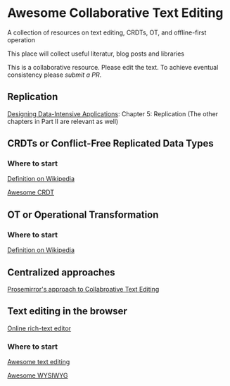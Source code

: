 # Awesome Collaborative Text Editing

A collection of resources on text editing, CRDTs, OT, and offline-first operation

This place will collect useful literatur, blog posts and libraries

This is a collaborative resource. Please edit the text. To achieve eventual consistency please _submit a PR_.

## Replication

[Designing Data-Intensive Applications](https://www.oreilly.com/library/view/designing-data-intensive-applications/9781491903063/): Chapter 5: Replication (The other chapters in Part II are relevant as well)

## CRDTs or Conflict-Free Replicated Data Types

### Where to start

[Definition on Wikipedia](https://en.wikipedia.org/wiki/Conflict-free_replicated_data_type)

[Awesome CRDT](https://github.com/alangibson/awesome-crdt)

## OT or Operational Transformation

### Where to start

[Definition on Wikipedia](https://en.wikipedia.org/wiki/Operational_transformation)

## Centralized approaches

[Prosemirror's approach to Collabroative Text Editing](http://marijnhaverbeke.nl/blog/collaborative-editing.html)

## Text editing in the browser

[Online rich-text editor](https://en.wikipedia.org/wiki/Online_rich-text_editor)

### Where to start

[Awesome text editing](https://github.com/dok/awesome-text-editing)

[Awesome WYSIWYG](https://github.com/JefMari/awesome-wysiwyg)
